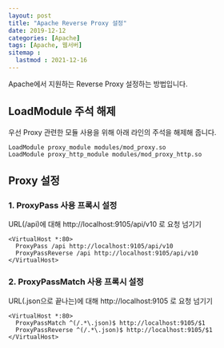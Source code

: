 ```yaml
---
layout: post
title: "Apache Reverse Proxy 설정"
date: 2019-12-12
categories: [Apache]
tags: [Apache, 웹서버]
sitemap :
  lastmod : 2021-12-16
---
```


Apache에서 지원하는 Reverse Proxy 설정하는 방법입니다.

## LoadModule 주석 해제

우선 Proxy 관련한 모듈 사용을 위해 아래 라인의 주석을 해제해 줍니다.

```shell
LoadModule proxy_module modules/mod_proxy.so
LoadModule proxy_http_module modules/mod_proxy_http.so
```

## Proxy 설정

### 1. ProxyPass 사용 프록시 설정

URL(/api)에 대해 http://localhost:9105/api/v10 로 요청 넘기기

```shell
<VirtualHost *:80>
  ProxyPass /api http://localhost:9105/api/v10
  ProxyPassReverse /api http://localhost:9105/api/v10
</VirtualHost>
```

### 2. ProxyPassMatch 사용 프록시 설정

URL(.json으로 끝나는)에 대해 http://localhost:9105 로 요청 넘기기

```shell
<VirtualHost *:80>
  ProxyPassMatch ^(/.*\.json)$ http://localhost:9105/$1
  ProxyPassReverse ^(/.*\.json)$ http://localhost:9105/$1
</VirtualHost>
```
